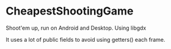 CheapestShootingGame
====================

Shoot'em up, run on Android and Desktop. Using libgdx

It uses a lot of public fields to avoid using getters() each frame.